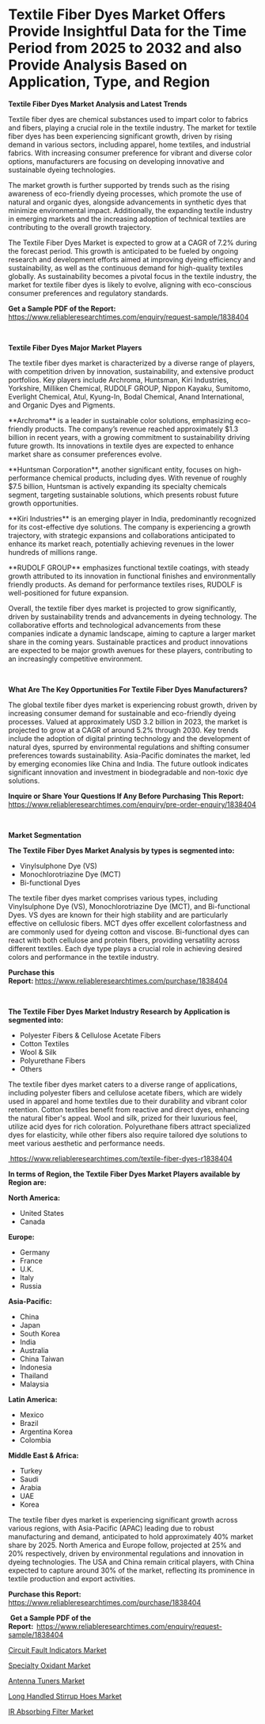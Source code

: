 <p><h1>Textile Fiber Dyes Market Offers Provide Insightful Data for the Time Period from 2025 to 2032 and also Provide Analysis Based on Application, Type, and Region</h1></p><p><strong>Textile Fiber Dyes Market Analysis and Latest Trends</strong></p>
<p><p>Textile fiber dyes are chemical substances used to impart color to fabrics and fibers, playing a crucial role in the textile industry. The market for textile fiber dyes has been experiencing significant growth, driven by rising demand in various sectors, including apparel, home textiles, and industrial fabrics. With increasing consumer preference for vibrant and diverse color options, manufacturers are focusing on developing innovative and sustainable dyeing technologies.</p><p>The market growth is further supported by trends such as the rising awareness of eco-friendly dyeing processes, which promote the use of natural and organic dyes, alongside advancements in synthetic dyes that minimize environmental impact. Additionally, the expanding textile industry in emerging markets and the increasing adoption of technical textiles are contributing to the overall growth trajectory.</p><p>The Textile Fiber Dyes Market is expected to grow at a CAGR of 7.2% during the forecast period. This growth is anticipated to be fueled by ongoing research and development efforts aimed at improving dyeing efficiency and sustainability, as well as the continuous demand for high-quality textiles globally. As sustainability becomes a pivotal focus in the textile industry, the market for textile fiber dyes is likely to evolve, aligning with eco-conscious consumer preferences and regulatory standards.</p></p>
<p><strong>Get a Sample PDF of the Report:&nbsp;</strong> <a href="https://www.reliableresearchtimes.com/enquiry/request-sample/1838404?utm_campaign=2175&utm_medium=2&utm_source=Github&utm_content=ia&utm_term=03022025&utm_id=textile-fiber-dyes">https://www.reliableresearchtimes.com/enquiry/request-sample/1838404</a></p>
<p>&nbsp;</p>
<p><strong>Textile Fiber Dyes Major Market Players</strong></p>
<p><p>The textile fiber dyes market is characterized by a diverse range of players, with competition driven by innovation, sustainability, and extensive product portfolios. Key players include Archroma, Huntsman, Kiri Industries, Yorkshire, Milliken Chemical, RUDOLF GROUP, Nippon Kayaku, Sumitomo, Everlight Chemical, Atul, Kyung-In, Bodal Chemical, Anand International, and Organic Dyes and Pigments.</p><p>**Archroma** is a leader in sustainable color solutions, emphasizing eco-friendly products. The company’s revenue reached approximately $1.3 billion in recent years, with a growing commitment to sustainability driving future growth. Its innovations in textile dyes are expected to enhance market share as consumer preferences evolve.</p><p>**Huntsman Corporation**, another significant entity, focuses on high-performance chemical products, including dyes. With revenue of roughly $7.5 billion, Huntsman is actively expanding its specialty chemicals segment, targeting sustainable solutions, which presents robust future growth opportunities.</p><p>**Kiri Industries** is an emerging player in India, predominantly recognized for its cost-effective dye solutions. The company is experiencing a growth trajectory, with strategic expansions and collaborations anticipated to enhance its market reach, potentially achieving revenues in the lower hundreds of millions range.</p><p>**RUDOLF GROUP** emphasizes functional textile coatings, with steady growth attributed to its innovation in functional finishes and environmentally friendly products. As demand for performance textiles rises, RUDOLF is well-positioned for future expansion.</p><p>Overall, the textile fiber dyes market is projected to grow significantly, driven by sustainability trends and advancements in dyeing technology. The collaborative efforts and technological advancements from these companies indicate a dynamic landscape, aiming to capture a larger market share in the coming years. Sustainable practices and product innovations are expected to be major growth avenues for these players, contributing to an increasingly competitive environment.</p></p>
<p>&nbsp;</p>
<p><strong>What Are The Key Opportunities For Textile Fiber Dyes Manufacturers?</strong></p>
<p><p>The global textile fiber dyes market is experiencing robust growth, driven by increasing consumer demand for sustainable and eco-friendly dyeing processes. Valued at approximately USD 3.2 billion in 2023, the market is projected to grow at a CAGR of around 5.2% through 2030. Key trends include the adoption of digital printing technology and the development of natural dyes, spurred by environmental regulations and shifting consumer preferences towards sustainability. Asia-Pacific dominates the market, led by emerging economies like China and India. The future outlook indicates significant innovation and investment in biodegradable and non-toxic dye solutions.</p></p>
<p><strong>Inquire or Share Your Questions If Any Before Purchasing This Report:</strong> <a href="https://www.reliableresearchtimes.com/enquiry/pre-order-enquiry/1838404?utm_campaign=2175&utm_medium=2&utm_source=Github&utm_content=ia&utm_term=03022025&utm_id=textile-fiber-dyes">https://www.reliableresearchtimes.com/enquiry/pre-order-enquiry/1838404</a></p>
<p>&nbsp;</p>
<p><strong>Market Segmentation</strong></p>
<p><strong>The Textile Fiber Dyes Market Analysis by types is segmented into:</strong></p>
<p><ul><li>Vinylsulphone Dye (VS)</li><li>Monochlorotriazine Dye (MCT)</li><li>Bi-functional Dyes</li></ul></p>
<p><p>The textile fiber dyes market comprises various types, including Vinylsulphone Dye (VS), Monochlorotriazine Dye (MCT), and Bi-functional Dyes. VS dyes are known for their high stability and are particularly effective on cellulosic fibers. MCT dyes offer excellent colorfastness and are commonly used for dyeing cotton and viscose. Bi-functional dyes can react with both cellulose and protein fibers, providing versatility across different textiles. Each dye type plays a crucial role in achieving desired colors and performance in the textile industry.</p></p>
<p><strong>Purchase this Report:&nbsp;</strong><a href="https://www.reliableresearchtimes.com/purchase/1838404?utm_campaign=2175&utm_medium=2&utm_source=Github&utm_content=ia&utm_term=03022025&utm_id=textile-fiber-dyes">https://www.reliableresearchtimes.com/purchase/1838404</a></p>
<p>&nbsp;</p>
<p><strong>The Textile Fiber Dyes Market Industry Research by Application is segmented into:</strong></p>
<p><ul><li>Polyester Fibers & Cellulose Acetate Fibers</li><li>Cotton Textiles</li><li>Wool & Silk</li><li>Polyurethane Fibers</li><li>Others</li></ul></p>
<p><p>The textile fiber dyes market caters to a diverse range of applications, including polyester fibers and cellulose acetate fibers, which are widely used in apparel and home textiles due to their durability and vibrant color retention. Cotton textiles benefit from reactive and direct dyes, enhancing the natural fiber's appeal. Wool and silk, prized for their luxurious feel, utilize acid dyes for rich coloration. Polyurethane fibers attract specialized dyes for elasticity, while other fibers also require tailored dye solutions to meet various aesthetic and performance needs.</p></p>
<p><a href="https://www.reliableresearchtimes.com/textile-fiber-dyes-r1838404?utm_campaign=2175&utm_medium=2&utm_source=Github&utm_content=ia&utm_term=03022025&utm_id=textile-fiber-dyes">&nbsp;https://www.reliableresearchtimes.com/textile-fiber-dyes-r1838404</a></p>
<p><strong>In terms of Region, the Textile Fiber Dyes Market Players available by Region are:</strong></p>
<p>
    <p> <strong> North America: </strong>
        <ul>
            <li>United States</li>
            <li>Canada</li>
        </ul>
        </p> 
    <p> <strong> Europe: </strong>
        <ul>
            <li>Germany</li>
            <li>France</li>
            <li>U.K.</li>
            <li>Italy</li>
            <li>Russia</li>
        </ul>
        </p> 
    <p> <strong> Asia-Pacific: </strong>
        <ul>
            <li>China</li>
            <li>Japan</li>
            <li>South Korea</li>
            <li>India</li>
            <li>Australia</li>
            <li>China Taiwan</li>
            <li>Indonesia</li>
            <li>Thailand</li>
            <li>Malaysia</li>
        </ul>
        </p> 
    <p> <strong> Latin America: </strong>
        <ul>
            <li>Mexico</li>
            <li>Brazil</li>
            <li>Argentina Korea</li>
            <li>Colombia</li>
        </ul>
        </p> 
    <p> <strong> Middle East & Africa: </strong>
        <ul>
            <li>Turkey</li>
            <li>Saudi</li>
            <li>Arabia</li>
            <li>UAE</li>
            <li>Korea</li>
        </ul>
    </p>
    </p>
<p><p>The textile fiber dyes market is experiencing significant growth across various regions, with Asia-Pacific (APAC) leading due to robust manufacturing and demand, anticipated to hold approximately 40% market share by 2025. North America and Europe follow, projected at 25% and 20% respectively, driven by environmental regulations and innovation in dyeing technologies. The USA and China remain critical players, with China expected to capture around 30% of the market, reflecting its prominence in textile production and export activities.</p></p>
<p><strong>Purchase this Report: </strong><a href="https://www.reliableresearchtimes.com/purchase/1838404?utm_campaign=2175&utm_medium=2&utm_source=Github&utm_content=ia&utm_term=03022025&utm_id=textile-fiber-dyes">https://www.reliableresearchtimes.com/purchase/1838404</a></p>
<p>&nbsp;<strong>Get a Sample PDF of the Report:&nbsp;&nbsp;</strong><a href="https://www.reliableresearchtimes.com/enquiry/request-sample/1838404?utm_campaign=2175&utm_medium=2&utm_source=Github&utm_content=ia&utm_term=03022025&utm_id=textile-fiber-dyes">https://www.reliableresearchtimes.com/enquiry/request-sample/1838404</a></p>
<p><strong></strong></p>
<p><p><a href="https://www.linkedin.com/pulse/projecting-circuit-fault-indicators-markets-rapid-growthwith-uju4f?utm_campaign=2175&utm_medium=2&utm_source=Github&utm_content=ia&utm_term=03022025&utm_id=textile-fiber-dyes">Circuit Fault Indicators Market</a></p><p><a href="https://github.com/jerhoskinson197676/Market-Research-Report-List-1/blob/main/specialty-oxidant-market.md?utm_campaign=2175&utm_medium=2&utm_source=Github&utm_content=ia&utm_term=03022025&utm_id=textile-fiber-dyes">Specialty Oxidant Market</a></p><p><a href="https://www.linkedin.com/pulse/comprehensive-antenna-tuners-market-report-segmentation-type-om9wf?utm_campaign=2175&utm_medium=2&utm_source=Github&utm_content=ia&utm_term=03022025&utm_id=textile-fiber-dyes">Antenna Tuners Market</a></p><p><a href="https://www.linkedin.com/pulse/market-insights-long-handled-stirrup-hoes-sector-2025-2032-expected-1meqf?utm_campaign=2175&utm_medium=2&utm_source=Github&utm_content=ia&utm_term=03022025&utm_id=textile-fiber-dyes">Long Handled Stirrup Hoes Market</a></p><p><a href="https://www.linkedin.com/pulse/market-insights-ir-absorbing-filter-91-cagr-from-2025-2032-ppwrf?utm_campaign=2175&utm_medium=2&utm_source=Github&utm_content=ia&utm_term=03022025&utm_id=textile-fiber-dyes">IR Absorbing Filter Market</a></p></p>